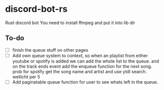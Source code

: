 # discord-bot-rs

Rust discord bot
You need to install ffmpeg and put it into lib dir

## To-do

- [ ] finish the queue stuff on other pages
- [ ] Add own queue system to context, so when an playlist from either youtube or spotify is added we can add the whole list to the queue.
      and on the track ends event add the enqueue function for the next song. prob for spotify get the song name and artist and use ytdl search. wellicht per 5
- [ ] Add paginatable queue function for user to see whats left in the queue.

